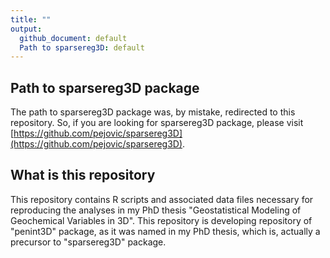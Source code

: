 ```yaml
---
title: ""
output:
  github_document: default
  Path to sparsereg3D: default
---
```



## Path to sparsereg3D package

The path to sparsereg3D package was, by mistake, redirected to this repository. So, if you are looking for sparsereg3D package, please visit [https://github.com/pejovic/sparsereg3D](https://github.com/pejovic/sparsereg3D).

## What is this repository

This repository contains R scripts and associated data files necessary for reproducing the analyses in my PhD thesis "Geostatistical Modeling of Geochemical Variables in 3D". This repository is developing repository of "penint3D" package, as it was named in my PhD thesis, which is, actually a precursor to "sparsereg3D" package.


